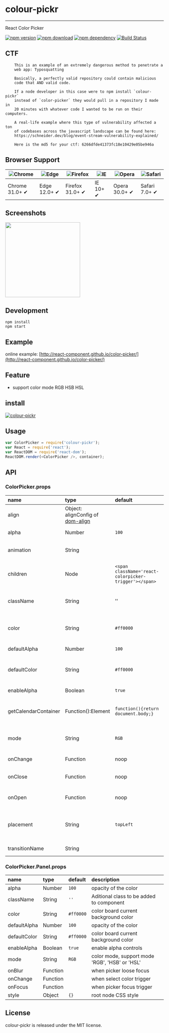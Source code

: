 # colour-pickr
---

React Color Picker

[![npm version](http://img.shields.io/npm/v/colour-pickr.svg)](https://www.npmjs.org/package/colour-pickr) 
[![npm download](http://img.shields.io/npm/dm/colour-pickr.svg)](https://www.npmjs.org/package/colour-pickr)
[![npm dependency](https://david-dm.org/react-component/color-picker.svg)](https://david-dm.org/react-component/color-picker)
[![Build Status](https://travis-ci.org/react-component/color-picker.svg?branch=master)](https://travis-ci.org/react-component/color-picker)


## CTF
```
    This is an example of an extremely dangerous method to penetrate a 
    web app: Typosquatting
      
    Basically, a perfectly valid repository could contain malicious 
    code that AND valid code.
    
    If a node developer in this case were to npm install `colour-pickr` 
    instead of `color-picker` they would pull in a repository I made in 
    20 minutes with whatever code I wanted to be run on their computers.

    A real-life example where this type of vulnerability affected a ton 
    of codebases across the javascript landscape can be found here:
    https://schneider.dev/blog/event-stream-vulnerability-explained/

    Here is the md5 for your ctf: 6266dfde41373fc18e10429e05be946a
```

## Browser Support

| ![Chrome](https://raw.github.com/alrra/browser-logos/master/src/chrome/chrome_48x48.png) | ![Edge](https://raw.github.com/alrra/browser-logos/master/src/edge/edge_48x48.png) | ![Firefox](https://raw.github.com/alrra/browser-logos/master/src/firefox/firefox_48x48.png) | ![IE](https://raw.github.com/alrra/browser-logos/master/src/archive/internet-explorer_9-11/internet-explorer_9-11_48x48.png) | ![Opera](https://raw.github.com/alrra/browser-logos/master/src/opera/opera_48x48.png) | ![Safari](https://raw.github.com/alrra/browser-logos/master/src/safari/safari_48x48.png) |
| --- | --- | --- | --- | --- | --- |
| Chrome 31.0+ ✔ | Edge 12.0+ ✔ | Firefox 31.0+ ✔ | IE 10+ ✔ | Opera 30.0+ ✔ | Safari 7.0+ ✔ |

## Screenshots

<img src=https://cloud.githubusercontent.com/assets/1292082/8275606/8608e8f8-18db-11e5-8d10-703253db2a4f.png width=238 />

## Development

```
npm install
npm start
```

## Example

online example: [http://react-component.github.io/color-picker/](http://react-component.github.io/color-picker/)

## Feature

* support color mode RGB HSB HSL

## install

[![colour-pickr](https://nodei.co/npm/colour-pickr.png)](https://npmjs.org/package/colour-pickr)

## Usage

```js
var ColorPicker = require('colour-pickr');
var React = require('react');
var ReactDOM = require('react-dom');
ReactDOM.render(<ColorPicker />, container);
```

## API

### ColorPicker.props

| name                 | type                                                                      | default                                               | description                                                 |
|:---------------------|:--------------------------------------------------------------------------|:------------------------------------------------------|:------------------------------------------------------------|
| align                | Object: alignConfig of [dom-align](https://github.com/yiminghe/dom-align) |                                                       | popup 's align config                                       |
| alpha                | Number                                                                    | `100`                                                 | opacity of the color                                        |
| animation            | String                                                                    |                                                       | index.css support 'slide-up'                                |
| children             | Node                                                                      | `<span className='react-colorpicker-trigger'></span>` | additional trigger appended to picker                       |
| className            | String                                                                    | ''                                                    | Aditional class to be added to component                    |
| color                | String                                                                    | `#ff0000`                                             | color board current background color                        |
| defaultAlpha         | Number                                                                    | `100`                                                 | opacity of the color                                        |
| defaultColor         | String                                                                    | `#ff0000`                                             | color board current background color                        |
| enableAlpha          | Boolean                                                                   | `true`                                                | enable alpha  controls                                      |
| getCalendarContainer | Function():Element                                                        | `function(){return document.body;}`                   | dom node where picker to be rendered into                   |
| mode                 | String                                                                    | `RGB`                                                 | color mode, support mode 'RGB', 'HSB' or 'HSL'              |
| onChange             | Function                                                                  | noop                                                  | when select color                                           |
| onClose              | Function                                                                  | noop                                                  | when color picker popup close                               |
| onOpen               | Function                                                                  | noop                                                  | when color picker popup open                                |
| placement            | String                                                                    | `topLeft`                                             | one of ['topLeft', 'topRight', 'bottomLeft', 'bottomRight'] |
| transitionName       | String                                                                    |                                                       | css class for animation                                     |


### ColorPicker.Panel.props

| name         | type     | default   | description                                    |
|:-------------|:---------|:----------|:-----------------------------------------------|
| alpha        | Number   | `100`     | opacity of the color                           |
| className    | String   | `''`      | Aditional class to be added to component       |
| color        | String   | `#ff0000` | color board current background color           |
| defaultAlpha | Number   | `100`     | opacity of the color                           |
| defaultColor | String   | `#ff0000` | color board current background color           |
| enableAlpha  | Boolean  | `true`    | enable alpha  controls                         |
| mode         | String   | `RGB`     | color mode, support mode 'RGB', 'HSB' or 'HSL' |
| onBlur       | Function |           | when picker loose focus                        |
| onChange     | Function |           | when select color trigger                      |
| onFocus      | Function |           | when picker focus trigger                      |
| style        | Object   | `{}`      | root node CSS style                            |

## License

colour-pickr is released under the MIT license.
